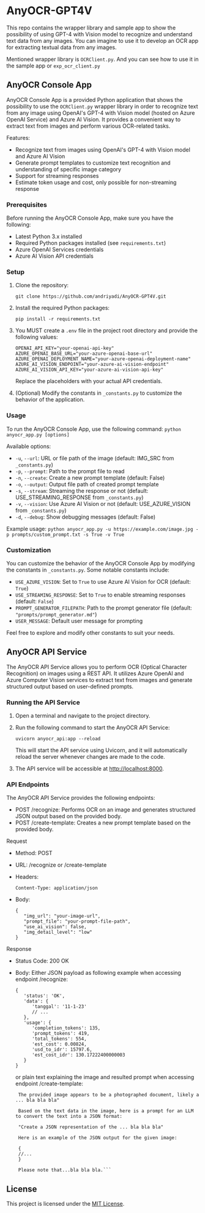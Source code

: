 # AnyOCR-GPT4V
This repo contains the wrapper library and sample app to show the possibility of using GPT-4 with Vision model to recognize and understand text data from any images. You can imagine to use it to develop an OCR app for extracting textual data from any images.

Mentioned wrapper library is `OCRClient.py`. And you can see how to use it in the sample app or `exp_ocr_client.py`

## AnyOCR Console App

AnyOCR Console App is a provided Python application that shows the possibility to use the `OCRClient.py` wrapper library in order to recognize text from any image using OpenAI's GPT-4 with Vision model (hosted on Azure OpenAI Service) and Azure AI Vision. It provides a convenient way to extract text from images and perform various OCR-related tasks.

Features:

- Recognize text from images using OpenAI's GPT-4 with Vision model and Azure AI Vision
- Generate prompt templates to customize text recognition and understanding of specific image category  
- Support for streaming responses
- Estimate token usage and cost, only possible for non-streaming response

### Prerequisites

Before running the AnyOCR Console App, make sure you have the following:

- Latest Python 3.x installed
- Required Python packages installed (see `requirements.txt`)  
- Azure OpenAI Services credentials
- Azure AI Vision API credentials

### Setup  

1. Clone the repository:

   ```
   git clone https://github.com/andriyadi/AnyOCR-GPT4V.git
   ```

2. Install the required Python packages:

   ```
   pip install -r requirements.txt
   ```

3. You MUST create a `.env` file in the project root directory and provide the following values:

   ```
   OPENAI_API_KEY="your-openai-api-key"
   AZURE_OPENAI_BASE_URL="your-azure-openai-base-url" 
   AZURE_OPENAI_DEPLOYMENT_NAME="your-azure-openai-deployment-name"
   AZURE_AI_VISION_ENDPOINT="your-azure-ai-vision-endpoint"
   AZURE_AI_VISION_API_KEY="your-azure-ai-vision-api-key"
   ```

   Replace the placeholders with your actual API credentials.

4. (Optional) Modify the constants in `_constants.py` to customize the behavior of the application.

### Usage

To run the AnyOCR Console App, use the following command:
`python anyocr_app.py [options]`

Available options:

- `-u`, `--url`: URL or file path of the image (default: IMG_SRC from `_constants.py`)
- `-p`, `--prompt`: Path to the prompt file to read  
- `-n`, `--create`: Create a new prompt template (default: False)
- `-o`, `--output`: Output file path of created prompt template
- `-s`, `--stream`: Streaming the response or not (default: USE_STREAMING_RESPONSE from `_constants.py`)
- `-v`, `--vision`: Use Azure AI Vision or not (default: USE_AZURE_VISION from `_constants.py`)
- `-d`, `--debug`: Show debugging messages (default: False)

Example usage:
`python anyocr_app.py -u https://example.com/image.jpg -p prompts/custom_prompt.txt -s True -v True`

### Customization

You can customize the behavior of the AnyOCR Console App by modifying the constants in `_constants.py`. Some notable constants include:

- `USE_AZURE_VISION`: Set to `True` to use Azure AI Vision for OCR (default: `True`)
- `USE_STREAMING_RESPONSE`: Set to `True` to enable streaming responses (default: `False`)
- `PROMPT_GENERATOR_FILEPATH`: Path to the prompt generator file (default: `"prompts/prompt_generator.md"`)
- `USER_MESSAGE`: Default user message for prompting

Feel free to explore and modify other constants to suit your needs.

## AnyOCR API Service

The AnyOCR API Service allows you to perform OCR (Optical Character Recognition) on images using a REST API. It utilizes Azure OpenAI and Azure Computer Vision services to extract text from images and generate structured output based on user-defined prompts.

### Running the API Service

1. Open a terminal and navigate to the project directory.

2. Run the following command to start the AnyOCR API Service:

   ```
   uvicorn anyocr_api:app --reload
   ```

   This will start the API service using Uvicorn, and it will automatically reload the server whenever changes are made to the code.

3. The API service will be accessible at <http://localhost:8000>.

### API Endpoints

The AnyOCR API Service provides the following endpoints:

- POST /recognize: Performs OCR on an image and generates structured JSON output based on the provided body.
- POST /create-template: Creates a new prompt template based on the provided body.

Request

- Method: POST
- URL: /recognize or /create-template
- Headers:

  ```
  Content-Type: application/json
  ```
  
- Body:

  ```
  {
     "img_url": "your-image-url",
     "prompt_file": "your-prompt-file-path",
     "use_ai_vision": false,
     "img_detail_level": "low"
  }
  ```

Response

- Status Code: 200 OK
- Body:
  Either JSON payload as following example when accessing endpoint /recognize:

  ```
  {
     'status': 'OK',
     'data': {
        'tanggal': '11-1-23'
        // ...
     },
     'usage': {
        'completion_tokens': 135,
        'prompt_tokens': 419,
        'total_tokens': 554,
        'est_cost': 0.00824,
        'usd_to_idr': 15797.6,
        'est_cost_idr': 130.17222400000003
     }
  }
  ```

  or plain text explaining the image and resulted prompt when accessing endpoint /create-template:
  
  ```
   The provided image appears to be a photographed document, likely a ... bla bla bla"

   Based on the text data in the image, here is a prompt for an LLM to convert the text into a JSON format:

   "Create a JSON representation of the ... bla bla bla"

   Here is an example of the JSON output for the given image:

   {
   //...
   }

   Please note that...bla bla bla.```

## License

This project is licensed under the [MIT License](LICENSE).
